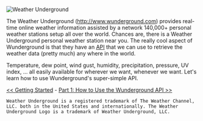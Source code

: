 ![Weather Underground](https://github.com/InitialState/wunderground-sensehat/wiki/img/wunderground.png)

The Weather Underground (http://www.wunderground.com) provides real-time online weather information assisted by a network 140,000+ personal weather stations setup all over the world. Chances are, there is a Weather Underground personal weather station near you. The really cool aspect of Wunderground is that they have an [API](https://en.wikipedia.org/wiki/Application_programming_interface) that we can use to retrieve the weather data (pretty much) any where in the world.  

Temperature, dew point, wind gust, humidity, precipitation, pressure, UV index, ... all easily available for wherever we want, whenever we want. Let's learn how to use Wunderground's super-simple API.

[<< Getting Started](Getting-Started) - [Part 1: How to Use the Wunderground API >>](Part-1.-How-to-Use-the-Wunderground-API)

```Weather Underground is a registered trademark of The Weather Channel, LLC. both in the United States and internationally. The Weather Underground Logo is a trademark of Weather Underground, LLC.```
